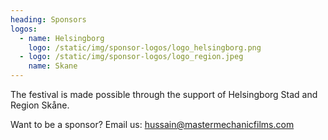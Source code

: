 ```yaml
---
heading: Sponsors
logos:
  - name: Helsingborg
    logo: /static/img/sponsor-logos/logo_helsingborg.png
  - logo: /static/img/sponsor-logos/logo_region.jpeg
    name: Skane
---
```

The festival is made possible through the support of Helsingborg Stad and Region Skåne.

Want to be a sponsor? Email us: hussain@mastermechanicfilms.com[](mailto:sponsors@gff.se)